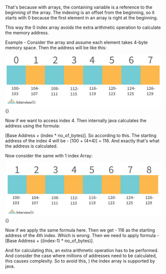 That's because with arrays, the containing variable is a reference to
the beginning of the array. The indexing is an offset from the
beginning, so it starts with 0 because the first element in an array is
right at the beginning.

This way the 0 index array avoids the extra arithmetic operation to
calculate the memory address.

Example - Consider the array and assume each element takes 4-byte memory
space. Then the address will be like this:

![](image11.png){}

Now if we want to access index 4. Then internally java calculates the
address using the formula:

\[Base Address + (index \* no_of_bytes)\]. So according to this. The
starting address of the index 4 will be - \[100 + (4\*4)\] = 116. And
exactly that's what the address is calculated.

Now consider the same with 1 index Array:

![](image12.png){}

Now if we apply the same formula here. Then we get - 116 as the starting
address of the 4th index. Which is wrong. Then we need to apply
formula - \[Base Address + ((index-1) \* no_of_bytes)\].

And for calculating this, an extra arithmetic operation has to be
performed. And consider the case where millions of addresses need to be
calculated, this causes complexity. So to avoid this, ) the index array
is supported by java.